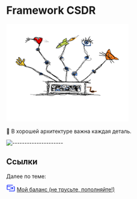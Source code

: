 # Framework CSDR


![](./Дизайн/Logo.png)


💎 В хорошей архитектуре важна каждая деталь.

![---------------------](https://github.com/veter-love/framework-life-balance-v1/raw/master/Компоненты%20интерфейса/3.Распределение/Элементы/Элементы%20картинок/illustrators/hr.png)

<h2>Ссылки</h2>

Далее по теме: 

![](/Дизайн/Пополнить%20баланс.png) <a href="https://money.yandex.ru/to/410013830829482/500000">Мой баланс (не трусьте, пополняйте!)</a>


